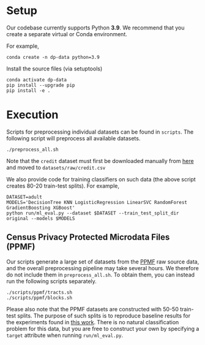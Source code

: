 # Setup

Our codebase currently supports Python **3.9**. We recommend that you create a separate virtual or Conda environment.

For example,
````
conda create -n dp-data python=3.9
````

Install the source files (via setuptools)
````
conda activate dp-data
pip install --upgrade pip
pip install -e .
````

# Execution

Scripts for preprocessing individual datasets can be found in `scripts`. The following script will preprocess all available datasets.
````
./preprocess_all.sh
````
Note that the `credit` dataset must first be downloaded manually from [here](https://www.kaggle.com/datasets/mlg-ulb/creditcardfraud) and moved to `datasets/raw/credit.csv`

We also provide code for training classifiers on such data (the above script creates 80-20 train-test splits). For example,
````
DATASET=adult
MODELS='DecisionTree KNN LogisticRegression LinearSVC RandomForest GradientBoosting XGBoost'
python run/ml_eval.py --dataset $DATASET --train_test_split_dir original --models $MODELS
````

## Census Privacy Protected Microdata Files (PPMF)

Our scripts generate a large set of datasets from the [PPMF](https://www.census.gov/programs-surveys/decennial-census/decade/2020/planning-management/process/disclosure-avoidance/2020-das-development.html) raw source data, and the overall preprocessing pipeline may take several hours. We therefore do not include them in `preprocess_all.sh`. To obtain them, you can instead run the following scripts separately.
````
./scripts/ppmf/tracts.sh
./scripts/ppmf/blocks.sh
````

Please also note that the PPMF datasets are constructed with 50-50 train-test splits. The purpose of such splits is to reproduce baseline results for the experiments found in [this work](https://arxiv.org/abs/2211.03128). There is no natural classification problem for this data, but you are free to construct your own by specifying a `target` attribute when running `run/ml_eval.py`.